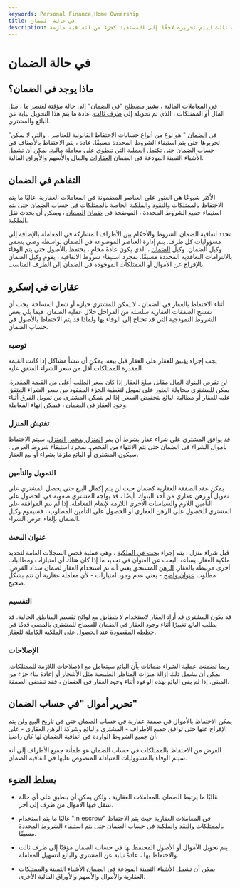 ```yaml
---
keywords: Personal Finance,Home Ownership
title: في حالة الضمان
description: في الضمان هو حالة لعنصر تم نقله إلى طرف ثالث ليتم تحريره لاحقًا إلى المستفيد كجزء من اتفاقية ملزمة.
---
```


# في حالة الضمان
## ماذا يوجد في الضمان؟

في المعاملات المالية ، يشير مصطلح "في الضمان" إلى حالة مؤقتة لعنصر ما ، مثل المال أو الممتلكات ، الذي تم تحويله إلى [طرف ثالث](/third-party). عادة ما يتم هذا التحويل نيابة عن البائع والمشتري.

"في [الضمان](/escrow) " هو نوع من أنواع حسابات الاحتفاظ القانونية للعناصر ، والتي لا يمكن تحريرها حتى يتم استيفاء الشروط المحددة مسبقًا. عادة ، يتم الاحتفاظ بالأصناف في حساب الضمان حتى تكتمل العملية التي تنطوي على معاملة مالية. يمكن أن تشمل الأشياء الثمينة المودعة في الضمان [العقارات](/realestate) والمال والأسهم والأوراق المالية.

## التفاهم في الضمان

الأكثر شيوعًا هي العثور على العناصر المضمونة في المعاملات العقارية. غالبًا ما يتم الاحتفاظ بالممتلكات والنقود والملكية الخاصة بالممتلكات في حساب الضمان حتى يتم استيفاء جميع الشروط المحددة ، الموضحة في [ضمان](/escrowagreement) [الضمان](/escrowagreement) ، ويمكن أن يحدث نقل الملكية.

تحدد اتفاقية الضمان الشروط والأحكام بين الأطراف المشاركة في المعاملة بالإضافة إلى مسؤوليات كل طرف. يتم إدارة العناصر الموضوعة في الضمان بواسطة وصي يسمى وكيل الضمان. وكيل [الضمان](/escrow_agent) ، الذي يكون عادةً محامٍ ، يحتفظ بالأصول حتى يتم الوفاء بالالتزامات التعاقدية المحددة مسبقًا. بمجرد استيفاء شروط الاتفاقية ، يقوم وكيل الضمان بالإفراج عن الأموال أو الممتلكات الموجودة في الضمان إلى الطرف المناسب.

## عقارات في إسكرو

أثناء الاحتفاظ بالعقار في الضمان ، لا يمكن للمشتري حيازة أو شغل المساحة. يجب أن تمسح الصفقات العقارية سلسلة من المراحل خلال عملية الضمان. فيما يلي بعض الشروط النموذجية التي قد تحتاج إلى الوفاء بها ولماذا قد يتم الاحتفاظ بالأصول في حساب الضمان.

### توصيه

يجب إجراء [تقييم](/appraisal) للعقار على العقار قبل بيعه. يمكن أن تنشأ مشاكل إذا كانت القيمة المقدرة للممتلكات أقل من سعر الشراء المتفق عليه.

لن تقرض البنوك المال مقابل مبلغ العقار إذا كان سعر الطلب أعلى من القيمة المقدرة. يمكن للمشتري محاولة العثور على تمويل لتغطية الجزء المفقود من سعر الشراء المتفق عليه للعقار أو مطالبة البائع بتخفيض السعر. إذا لم يتمكن المشتري من تمويل الفرق أثناء وجود العقار في الضمان ، فيمكن إنهاء المعاملة.

### تفتيش المنزل

قد يوافق المشتري على شراء عقار بشرط أن يمر [المنزل بفحص المنزل](/home-inspection). سيتم الاحتفاظ بأموال الشراء في الضمان حتى يتم الانتهاء من الفحص. بمجرد استيفاء شروط العرض ، سيكون المشتري أو البائع ملزمًا بشراء أو بيع العقار.

### التمويل والتأمين

يمكن عقد الصفقة العقارية كضمان حيث لن يتم إكمال البيع حتى يحصل المشتري على تمويل أو رهن عقاري من أحد البنوك. أيضًا ، قد يواجه المشتري صعوبة في الحصول على التأمين اللازم والسياسات الأخرى اللازمة لإتمام المعاملة. إذا لم تتم الموافقة على المشتري للحصول على الرهن العقاري أو الحصول على التأمين المطلوب ، فسيقوم وكيل الضمان بإلغاء عرض الشراء.

### عنوان البحث

قبل شراء منزل ، يتم إجراء [بحث عن الملكية](/titlesearch) ، وهي عملية فحص السجلات العامة لتحديد ملكية العقار. يساعد البحث عن العنوان في تحديد ما إذا كان هناك أي امتيازات ومطالبات أخرى مرتبطة بالعقار. [الرهن](/lien) المستحق يعني أنه تم استخدام العقار لضمان سداد القرض. مطلوب [عنوان واضح](/clear-title) - يعني عدم وجود امتيازات - لأي معاملة عقارية أن تتم بشكل صحيح.

### التقسيم

قد يكون المشتري قد أراد العقار لاستخدام لا يتطابق مع لوائح تقسيم المناطق الحالية. قد يطلب البائع تغييرًا أثناء وجود العقار في الضمان للسماح للمشتري بالمضي قدمًا في خططه المقصودة عند الحصول على الملكية الكاملة للعقار.

### الإصلاحات

ربما تضمنت عملية الشراء ضمانات بأن البائع سيتعامل مع الإصلاحات اللازمة للممتلكات. يمكن أن يشمل ذلك إزالة ميزات المناظر الطبيعية مثل الأشجار أو إعادة بناء جزء من المبنى. إذا لم يفي البائع بهذه الوعود أثناء وجود العقار في الضمان ، فقد تنقضي الصفقة.

## تحرير أموال "في حساب الضمان"

يمكن الاحتفاظ بالأموال في صفقة عقارية في حساب الضمان حتى في تاريخ البيع ولن يتم الإفراج عنها حتى توافق جميع الأطراف - المشتري والبائع وشركة الرهن العقاري - على أن جميع الشروط الواردة في اتفاقية الضمان لها كان راضيا.

الغرض من الاحتفاظ بالممتلكات في حساب الضمان هو طمأنة جميع الأطراف إلى أنه سيتم الوفاء بالمسؤوليات المتبادلة المنصوص عليها في اتفاقية الضمان.

## يسلط الضوء

- غالبًا ما يرتبط الضمان بالمعاملات العقارية ، ولكن يمكن أن ينطبق على أي حالة تنتقل فيها الأموال من طرف إلى آخر.

- غالبًا ما يتم استخدام "In escrow" في المعاملات العقارية حيث يتم الاحتفاظ بالممتلكات والنقد والملكية في حساب الضمان حتى يتم استيفاء الشروط المحددة مسبقًا.

- يتم تحويل الأموال أو الأصول المحتفظ بها في حساب الضمان مؤقتًا إلى طرف ثالث والاحتفاظ بها ، عادةً نيابة عن المشتري والبائع لتسهيل المعاملة.

- يمكن أن تشمل الأشياء الثمينة المودعة في الضمان الأشياء الثمينة والممتلكات العقارية والأموال والأسهم والأوراق المالية الأخرى.

